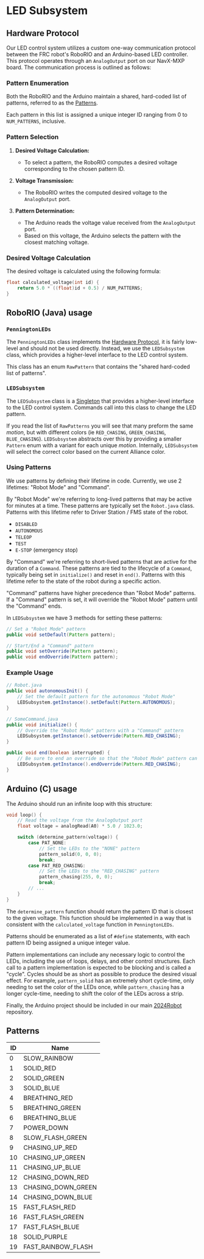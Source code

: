 # LED Subsystem

## Hardware Protocol

Our LED control system utilizes a custom one-way communication protocol between the FRC robot's RoboRIO and an Arduino-based LED controller. This protocol operates through an `AnalogOutput` port on our NavX-MXP board. The communication process is outlined as follows:

### Pattern Enumeration

Both the RoboRIO and the Arduino maintain a shared, hard-coded list of patterns, referred to as the [Patterns](#patterns).

Each pattern in this list is assigned a unique integer ID ranging from 0 to `NUM_PATTERNS`, inclusive.

### Pattern Selection

1. **Desired Voltage Calculation:**
   - To select a pattern, the RoboRIO computes a desired voltage corresponding to the chosen pattern ID.

2. **Voltage Transmission:**
   - The RoboRIO writes the computed desired voltage to the `AnalogOutput` port.

3. **Pattern Determination:**
   - The Arduino reads the voltage value received from the `AnalogOutput` port.
   - Based on this voltage, the Arduino selects the pattern with the closest matching voltage.

### Desired Voltage Calculation

The desired voltage is calculated using the following formula:

```c
float calculated_voltage(int id) {
    return 5.0 * ((float)id + 0.5) / NUM_PATTERNS;
}
```

## RoboRIO (Java) usage

### `PenningtonLEDs`

The `PenningtonLEDs` class implements the [Hardware Protocol](#hardware-protocol), it is fairly low-level and should not be used directly. Instead, we use the `LEDSubsystem` class, which provides a higher-level interface to the LED control system.

This class has an enum `RawPattern` that contains the "shared hard-coded list of patterns".

### `LEDSubsystem`

The `LEDSubsystem` class is a [Singleton](https://en.wikipedia.org/wiki/Singleton_pattern) that provides a higher-level interface to the LED control system. Commands call into this class to change the LED pattern.

If you read the list of `RawPatterns` you will see that many preform the same _motion_, but with different colors (ie `RED_CHASING`, `GREEN_CHASING`, `BLUE_CHASING`). `LEDSubsystem` abstracts over this by providing a smaller `Pattern` enum with a variant for each unique _motion_. Internally, `LEDSubsystem` will select the correct color based on the current Alliance color.

### Using Patterns

We use patterns by defining their lifetime in code. Currently, we use 2 lifetimes: "Robot Mode" and "Command".

By "Robot Mode" we're referring to long-lived patterns that may be active for minutes at a time. These patterns are typically set the `Robot.java` class. Patterns with this lifetime refer to Driver Station / FMS state of the robot.

- `DISABLED`
- `AUTONOMOUS`
- `TELEOP`
- `TEST`
- `E-STOP` (emergency stop)

By "Command" we're referring to short-lived patterns that are active for the duration of a `Command`. These patterns are tied to the lifecycle of a `Command`, typically being set in `initialize()` and reset in `end()`. Patterns with this lifetime refer to the state of the robot during a specific action.

"Command" patterns have higher precedence than "Robot Mode" patterns. If a "Command" pattern is set, it will override the "Robot Mode" pattern until the "Command" ends.

In `LEDSubsystem` we have 3 methods for setting these patterns:

```java
// Set a "Robot Mode" pattern
public void setDefault(Pattern pattern);

// Start/End a "Command" pattern
public void setOverride(Pattern pattern);
public void endOverride(Pattern pattern);
```

### Example Usage

```java
// Robot.java
public void autonomousInit() {
    // Set the default pattern for the autonomous "Robot Mode"
    LEDSubsystem.getInstance().setDefault(Pattern.AUTONOMOUS);
}

// SomeCommand.java
public void initialize() {
    // Override the "Robot Mode" pattern with a "Command" pattern
    LEDSubsystem.getInstance().setOverride(Pattern.RED_CHASING);
}

public void end(boolean interrupted) {
    // Be sure to end an override so that the "Robot Mode" pattern can be restored
    LEDSubsystem.getInstance().endOverride(Pattern.RED_CHASING);
}
```

## Arduino (C) usage

The Arduino should run an infinite loop with this structure:

```c
void loop() {
    // Read the voltage from the AnalogOutput port
    float voltage = analogRead(A0) * 5.0 / 1023.0;

    switch (determine_pattern(voltage)) {
        case PAT_NONE:
            // Set the LEDs to the "NONE" pattern
            pattern_solid(0, 0, 0);
            break;
        case PAT_RED_CHASING:
            // Set the LEDs to the "RED_CHASING" pattern
            pattern_chasing(255, 0, 0);
            break;
        // ...
    }
}
```

The `determine_pattern` function should return the pattern ID that is closest to the given voltage. This function should be implemented in a way that is consistent with the `calculated_voltage` function in `PenningtonLEDs`.

Patterns should be enumerated as a list of `#define` statements, with each pattern ID being assigned a unique integer value.

Pattern implementations can include any necessary logic to control the LEDs, including the use of loops, delays, and other control structures. Each call to a pattern implementation is expected to be blocking and is called a "cycle". Cycles should be as
short as possible to produce the desired visual effect. For example, `pattern_solid` has an extremely short cycle-time, only needing to set the color of the LEDs once, while `pattern_chasing` has a longer cycle-time, needing to shift the color of the LEDs across a strip.

Finally, the Arduino project should be included in our main [2024Robot](https://github.com/FRC5881/2024Robot) repository.

## Patterns

| ID | Name               |
|----|--------------------|
| 0  | SLOW_RAINBOW       |
| 1  | SOLID_RED          |
| 2  | SOLID_GREEN        |
| 3  | SOLID_BLUE         |
| 4  | BREATHING_RED      |
| 5  | BREATHING_GREEN    |
| 6  | BREATHING_BLUE     |
| 7  | POWER_DOWN         |
| 8  | SLOW_FLASH_GREEN   |
| 9  | CHASING_UP_RED     |
| 10 | CHASING_UP_GREEN   |
| 11 | CHASING_UP_BLUE    |
| 12 | CHASING_DOWN_RED   |
| 13 | CHASING_DOWN_GREEN |
| 14 | CHASING_DOWN_BLUE  |
| 15 | FAST_FLASH_RED     |
| 16 | FAST_FLASH_GREEN   |
| 17 | FAST_FLASH_BLUE    |
| 18 | SOLID_PURPLE       |
| 19 | FAST_RAINBOW_FLASH |
